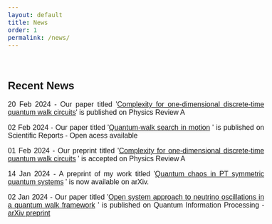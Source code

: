 ```yaml
---
layout: default
title: News
order: 1
permalink: /news/
---
```

<style>
    @font-face {
            font-family: 'Comfortaa';
            src: url('/Manoline-git.github.io/fonts/Comfortaa-Regular.ttf') format('truetype');
            font-weight: normal;
            font-style: normal;
    }
    
    body {
        font-family: 'Comfortaa', sans-serif;
        font-size: 16px;
        text-align: justify;
    }
</style>

&nbsp;

<h2>Recent News</h2>

20 Feb 2024 - Our paper titled '<a href="https://doi.org/10.1103/PhysRevA.109.022223">Complexity for one-dimensional discrete-time quantum walk circuits</a>' is published on Physics Review A <br>

02 Feb 2024 - Our paper titled '<a href="https://www.nature.com/articles/s41598-024-51709-0">Quantum-walk search in motion</a>
' is published on Scientific Reports - Open acess available <br>

01 Feb 2024 - Our preprint titled '<a href="https://journals.aps.org/pra/accepted/de07eN92Td51ef2356b001676fec4525b97e79e50">Complexity for one-dimensional discrete-time quantum walk circuits</a>
' is accepted on Physics Review A <br>

14 Jan 2024 - A preprint of my work titled '<a href="https://arxiv.org/abs/2401.07215">Quantum chaos in PT symmetric quantum systems</a>
' is now available on arXiv. <br>

02 Jan 2024 - Our paper titled '<a href="https://doi.org/10.1007/s11128-023-04222-8">Open system approach to neutrino oscillations in a quantum walk framework</a>
' is published on Quantum Information Processing - <a href="https://doi.org/10.48550/arXiv.2305.13923">arXiv preprint</a>
 
 <br>
